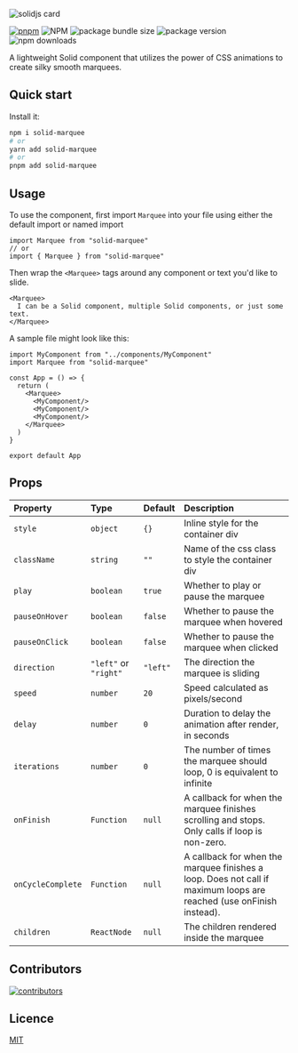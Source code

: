 ![solidjs card](https://assets.solidjs.com/banner?type=solid-marquee&background=tiles&project=%20)

[![pnpm](https://img.shields.io/badge/maintained%20with-pnpm-cc00ff.svg?style=for-the-badge&logo=pnpm)](https://pnpm.io/)
![NPM](https://img.shields.io/npm/l/solid-marquee?style=for-the-badge)
![package bundle size](https://img.shields.io/bundlephobia/minzip/solid-marquee?label=Size&style=for-the-badge)
![package version](https://img.shields.io/npm/v/solid-marquee?label=version&style=for-the-badge)
![npm downloads](https://img.shields.io/npm/dw/solid-marquee?style=for-the-badge)

A lightweight Solid component that utilizes the power of CSS animations to create silky smooth marquees. 

## Quick start

Install it:

```bash
npm i solid-marquee
# or
yarn add solid-marquee
# or
pnpm add solid-marquee
```

## Usage

To use the component, first import `Marquee` into your file using either the default import or named import

```tsx
import Marquee from "solid-marquee"
// or
import { Marquee } from "solid-marquee"
```

Then wrap the `<Marquee>` tags around any component or text you'd like to slide.

```tsx
<Marquee>
  I can be a Solid component, multiple Solid components, or just some text.
</Marquee>
```

A sample file might look like this:

```tsx
import MyComponent from "../components/MyComponent"
import Marquee from "solid-marquee"

const App = () => {
  return (
    <Marquee>
      <MyComponent/>
      <MyComponent/>
      <MyComponent/>
    </Marquee>
  )
}

export default App
```

## Props

| Property        | Type                        | Default           | Description                                              |
| :-------------- | :-------------------------- | :---------------- | :------------------------------------------------------- |
| `style`         | `object`                    | `{}`              | Inline style for the container div                       |
| `className`     | `string`                    | `""`              | Name of the css class to style the container div         |
| `play`          | `boolean`                   | `true`            | Whether to play or pause the marquee                     |
| `pauseOnHover`  | `boolean`                   | `false`           | Whether to pause the marquee when hovered                |
| `pauseOnClick`  | `boolean`                   | `false`           | Whether to pause the marquee when clicked                |
| `direction`     | `"left"` or `"right"`       | `"left"`          | The direction the marquee is sliding                     |
| `speed`         | `number`                    | `20`              | Speed calculated as pixels/second                        |
| `delay`         | `number`                    | `0`               | Duration to delay the animation after render, in seconds |
| `iterations`          | `number`                    | `0`               | The number of times the marquee should loop, 0 is equivalent to infinite         |
| `onFinish` | `Function` | `null` | A callback for when the marquee finishes scrolling and stops. Only calls if loop is non-zero.    |
| `onCycleComplete` | `Function`        | `null`             | A callback for when the marquee finishes a loop. Does not call if maximum loops are reached (use onFinish instead).                 |
| `children`      | `ReactNode`                 | `null`            | The children rendered inside the marquee                 |

## Contributors

[![contributors](https://contrib.rocks/image?repo=jcanotorr06/solid-marquee)](https://github.com/jcanotorr06/solid-marquee/graphs/contributors)

## Licence

[MIT](LICENSE)
